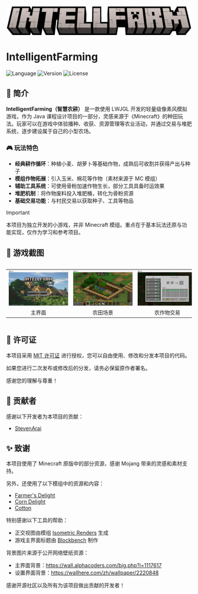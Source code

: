 <p align="center">
<img width="500" alt="IntelligentFarming Title" src="src/main/resources/assets/minecraft/textures/gui/title/intellfarm.png">
</p>

# IntelligentFarming

![Language](https://img.shields.io/badge/Language-Kotlin-7f52ff?style=flat-square)
![Version](https://img.shields.io/badge/Version-1.0_SNAPSHOT-4caf50?style=flat-square)
![License](https://img.shields.io/badge/License-MIT-ffca28?style=flat-square)

## 🌾 简介

**IntelligentFarming（智慧农耕）** 是一款使用 LWJGL 开发的轻量级像素风模拟游戏，作为 Java
课程设计项目的一部分，灵感来源于《Minecraft》的种田玩法。玩家可以在游戏中体验播种、收获、资源管理等农业活动，并通过交易与堆肥系统，逐步建设属于自己的小型农场。

### 🎮 玩法特色

- **经典耕作循环**：种植小麦、胡萝卜等基础作物，成熟后可收割并获得产出与种子
- **模组作物拓展**：引入玉米、棉花等作物（素材来源于 MC 模组）
- **辅助工具系统**：可使用骨粉加速作物生长，部分工具具备时运效果
- **堆肥机制**：将作物废料投入堆肥桶，转化为骨粉资源
- **基础交易功能**：与村民交易以获取种子、工具等物品

> [!IMPORTANT]
> 本项目为独立开发的小游戏，并非 Minecraft 模组。重点在于基本玩法还原与功能实现，仅作为学习和参考项目。

## 📸 游戏截图

<div style="overflow-x: auto;">
  <table style="text-align: center; border-spacing: 12px 6px; min-width: 700px;">
    <tr>
      <td><img src="docs/screenshots/main_scene.png" alt="主界面" style="max-height:160px;" /></td>
      <td><img src="docs/screenshots/farm_scene.png" alt="农田场景" style="max-height:160px;" /></td>
      <td><img src="docs/screenshots/farm_tarde.png" alt="农作物交易" style="max-height:160px;" /></td>
      <td><img src="docs/screenshots/compost.png" alt="堆肥桶界面" style="max-height:160px;" /></td>
    </tr>
    <tr>
      <td>主界面</td>
      <td>农田场景</td>
      <td>农作物交易</td>
      <td>堆肥桶界面</td>
    </tr>
  </table>
</div>

## 📜 许可证

本项目采用 [MIT 许可证](LICENSE) 进行授权，您可以自由使用、修改和分发本项目的代码。

如果您进行二次发布或修改后的分发，请务必保留原作者署名。

感谢您的理解与尊重！

## 🤝 贡献者

感谢以下开发者为本项目的贡献：

- [StevenArai](https://github.com/StevenArai)

## ✨ 致谢

本项目使用了 Minecraft 原版中的部分资源，感谢 Mojang 带来的灵感和素材支持。

另外，还使用了以下模组中的资源和内容：

- [Farmer's Delight](https://www.curseforge.com/minecraft/mc-mods/farmers-delight)
- [Corn Delight](https://www.curseforge.com/minecraft/mc-mods/corn-delight)
- [Cotton](https://modrinth.com/mod/cotton)

特别感谢以下工具的帮助：

- 正交视图由模组 [Isometric Renders](https://www.curseforge.com/minecraft/mc-mods/isometric-renders) 生成
- 游戏主界面标题由 [Blockbench](https://blockbench.net/) 制作

背景图片来源于公开网络壁纸资源：

- 主界面背景：https://wall.alphacoders.com/big.php?i=1117617
- 设置界面背景：https://wallhere.com/zh/wallpaper/2220848

感谢开源社区以及所有为该项目做出贡献的开发者！
